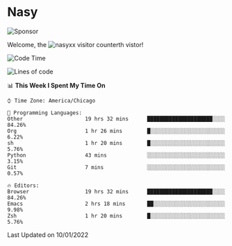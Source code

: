 # Nasy

<!--
<p align="center">
<img height="200" src="https://github-readme-stats.vercel.app/api?username=nasyxx&count_private=true&show_icons=true&theme=dracula&include_all_commits=true"/>
<img height="200" src="https://github-readme-stats.vercel.app/api/top-langs/?username=nasyxx&theme=dracula&hide=html,jupyter+notebook&count_private=true&show_icons=true"/>
</p>

  
----------------
-->

![Sponsor](https://img.shields.io/static/v1.svg?label=Sponsor&message=%E2%9D%A4&logo=GitHub&style=flat&color=pink)
 
Welcome, the ![nasyxx visitor counter](https://count.getloli.com/get/@nasyxx?theme=rule34)th vistor!
 
<!--START_SECTION:waka-->
![Code Time](http://img.shields.io/badge/Code%20Time-1%2C705%20hrs%2025%20mins-blue)

![Lines of code](https://img.shields.io/badge/From%20Hello%20World%20I%27ve%20Written-5%20Million%20lines%20of%20code-blue)

📊 **This Week I Spent My Time On** 

```text
⌚︎ Time Zone: America/Chicago

💬 Programming Languages: 
Other                    19 hrs 32 mins      █████████████████████░░░░   84.26% 
Org                      1 hr 26 mins        █░░░░░░░░░░░░░░░░░░░░░░░░   6.22% 
sh                       1 hr 20 mins        █░░░░░░░░░░░░░░░░░░░░░░░░   5.76% 
Python                   43 mins             ░░░░░░░░░░░░░░░░░░░░░░░░░   3.15% 
Git                      7 mins              ░░░░░░░░░░░░░░░░░░░░░░░░░   0.57%

🔥 Editors: 
Browser                  19 hrs 32 mins      █████████████████████░░░░   84.26% 
Emacs                    2 hrs 18 mins       ██░░░░░░░░░░░░░░░░░░░░░░░   9.98% 
Zsh                      1 hr 20 mins        █░░░░░░░░░░░░░░░░░░░░░░░░   5.76%

```


 Last Updated on 10/01/2022
<!--END_SECTION:waka-->

<!-- ![visitors](https://visitor-badge.laobi.icu/badge?page_id=nasyxx.nasyxx) -->
